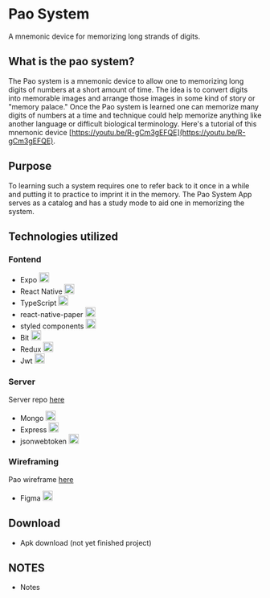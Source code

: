 # Pao System

A mnemonic device for memorizing long strands of digits.

## What is the pao system?

The Pao system is a mnemonic device to allow one to memorizing long digits of numbers at a short amount of time. The idea is to convert digits into memorable images and arrange those images in some kind of story or "memory palace." Once the Pao system is learned one can memorize many digits of numbers at a time and technique could help memorize anything like another language or difficult biological terminology. Here's a tutorial of this mnemonic device [https://youtu.be/R-gCm3gEFQE](https://youtu.be/R-gCm3gEFQE).

## Purpose

To learning such a system requires one to refer back to it once in a while and putting it to practice to imprint it in the memory. The Pao System App serves as a catalog and has a study mode to aid one in memorizing the system.

## Technologies utilized

### Fontend

- Expo <img src="https://i.ibb.co/DpkVZxY/expo.png" width="20" title="hover text">
- React Native <img src="https://i.ibb.co/0pNL1RX/react-Native-Logo.png" width="20" title="hover text">
- TypeScript <img src="https://gist.githubusercontent.com/FormidablePencil/08767773b974a5e26f84ddb558cda01f/raw/441a3b040130c35e3892eb3c8c4fe273cf0347dd/typescript.svg" width="20" title="hover text">
- react-native-paper <img src="https://i.ibb.co/wW3rbJh/paper-logo.png" width="20" title="hover text">
- styled components <img src="https://i.ibb.co/1z3NJM3/styled-Components.png" width="20" title="hover text">
- Bit <img src="https://gist.githubusercontent.com/FormidablePencil/98f22385ae764b37fdd34ff6cd38ac90/raw/4940572e7ba49a15060e3ca65b80629facfa7928/bit.svg" width="20" title="hover text">
- Redux <img src="https://i.ibb.co/nDCsZTK/5848309bcef1014c0b5e4a9a.png" width="20" title="hover text">
- Jwt <img src="https://i.ibb.co/BLHrwnK/jwt.png" width="20" title="hover text">

### Server

Server repo [here](https://github.com/FormidablePencil/Pao-System-Server.git)

- Mongo <img src="https://i.ibb.co/W0vHXC6/mongodb2-11-29-47-PM.png" width="20" title="hover text">
- Express <img src="https://i.ibb.co/MDSSj8M/express-Logo.png" width="20" title="hover text">
- jsonwebtoken <img src="https://i.ibb.co/BLHrwnK/jwt.png" width="20" title="hover text">

### Wireframing

Pao wireframe [here](https://www.figma.com/file/SIPzIKXeKUvyE44WJjnoH3/Pao)

- Figma <img src="https://i.ibb.co/84nkKcK/Figma.png" width="20" title="hover text">

## Download

- Apk download (not yet finished project)

## NOTES

- Notes

